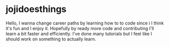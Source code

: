 # jojidoesthings

Hello, I wanna change career paths by learning how to to code since i I think it's fun and I enjoy it.
Hopefully by ready more code and contributing I'll learn a bit faster and efficiently. I've done many tutorials but I feel like I should work on something to actually learn.
